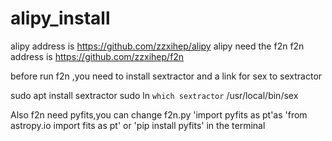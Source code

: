 # alipy_install
alipy address is https://github.com/zzxihep/alipy
alipy need the f2n
f2n address is https://github.com/zzxihep/f2n

before run f2n ,you need to install sextractor and a link for sex to sextractor

sudo apt install sextractor
sudo ln `which sextractor` /usr/local/bin/sex

Also f2n need pyfits,you can change f2n.py 'import pyfits as pt'as 'from astropy.io import fits as pt' 
or 'pip install pyfits' in the terminal


